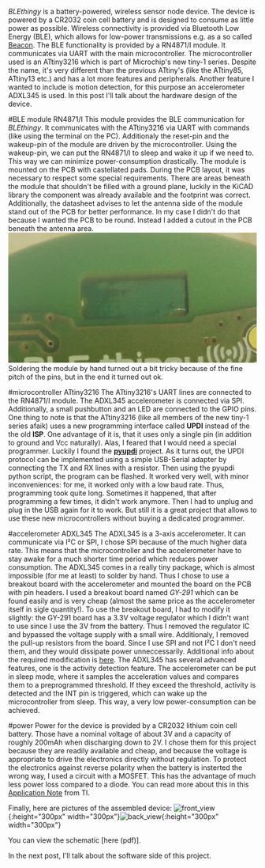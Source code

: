 *BLEthingy* is a battery-powered, wireless sensor node device. The device is powered by a CR2032 coin cell battery and is designed to consume as little power as possible. Wireless connectivity is provided via Bluetooth Low Energy (BLE), which allows for low-power transmissions e.g. as a so called [Beacon](https://en.wikipedia.org/wiki/Bluetooth_low_energy_beacon). The BLE functionality is provided by a RN4871/I module. It communicates via UART with the main microcontroller. The microcontroller used is an ATtiny3216 which is part of Microchip's new tiny-1 series. Despite the name, it's very different than the previous ATtiny's (like the ATtiny85, ATtiny13 etc.) and has a lot more features and peripherals. Another feature I wanted to include is motion detection, for this purpose an accelerometer ADXL345 is used. In this post I'll talk about the hardware design of the device.


#BLE module RN4871/I
This module provides the BLE communication for *BLEthingy*. It communicates with the ATtiny3216 via UART with commands (like using the terminal on the PC). Additionaly the reset-pin and the wakeup-pin of the module are driven by the microcontroller. Using the wakeup-pin, we can put the RN4871/I to sleep and wake it up if we need to. This way we can minimize power-consumption drastically. The module is mounted on the PCB with castellated pads. During the PCB layout, it was necessary to respect some special requirements. There are areas beneath the module that shouldn't be filled with a ground plane, luckily in the KiCAD library the component was already available and the footprint was correct. Additionally, the datasheet advises to let the antenna side of the module stand out of the PCB for better performance. In my case I didn't do that because I wanted the PCB to be round. Instead I added a cutout in the PCB beneath the antenna area.
![BLE_RF_cutout](https://github.com/MarcelMG/marcelmg.github.io/raw/master/images/BLE_RF_cutout.jpg)
Soldering the module by hand turned out a bit tricky because of the fine pitch of the pins, but in the end it turned out ok.

#microcontroller ATtiny3216
The ATtiny3216's UART lines are connected to the RN4871/I module. The ADXL345 accelerometer is connected via SPI. Additionally, a small pushbutton and an LED are connected to the GPIO pins.
One thing to note is that the ATtiny3216 (like all members of the new tiny-1 series afaik) uses a new programming interface called **UPDI** instead of the the old **ISP**. One advantage of it is, that it uses only a single pin (in addition to ground and Vcc naturally). Alas, I feared that I would need a special programmer. Luckily I found the [**pyupdi**](https://github.com/mraardvark/pyupdi) project. As it turns out, the UPDI protocol can be implemented using a simple USB-Serial adapter by connecting the TX and RX lines with a resistor. Then using the pyupdi python script, the program can be flashed. It worked very well, with minor inconveniences: for me, it worked only with a low baud rate. Thus, programming took quite long. Sometimes it happened, that after programming a few times, it didn't work anymore. Then I had to unplug and plug in the USB again for it to work. But still it is a great project that allows to use these new microcontrollers without buying a dedicated programmer.

#accelerometer ADXL345
The ADXL345 is a 3-axis accelerometer. It can communicate via I²C or SPI, I chose SPI because of the much higher data rate. This means that the microcontroller and the accelerometer have to stay awake for a much shorter time period which reduces power consumption. The ADXL345 comes in a really tiny package, which is almost impossible (for me at least) to solder by hand. Thus I chose to use a breakout board with the accelerometer and mounted the board on the PCB with pin headers. I used a breakout board named *GY-291* which can be found easily and is very cheap (almost the same price as the accelerometer itself in sigle quantity!). To use the breakout board, I had to modify it slightly: the GY-291 board has a 3.3V voltage regulator which I didn't want to use since I use the 3V from the battery. Thus I removed the regulator IC and bypassed the voltage supply with a small wire. Additionaly, I removed the pull-up resistors from the board. Since I use SPI and not I²C I don't need them, and they would dissipate power unneccessarily. Additional info about the required modification is [here](https://github.com/MarcelMG/BLE_thingy/blob/master/hardware/GY-291_mod.md).
The ADXL345 has several advanced features, one is the activity detection feature. The accelerometer can be put in sleep mode, where it samples the acceleration values and compares them to a preprogrammed threshold. If they exceed the threshold, activity is detected and the INT pin is triggered, which can wake up the microcontroller from sleep. This way, a very low power-consumption can be achieved.

#power
Power for the device is provided by a CR2032 lithium coin cell battery. Those have a nominal voltage of about 3V and a capacity of roughly 200mAh when discharging down to 2V. I chose them for this project because they are readily available and cheap, and because the voltage is appropriate to drive the electronics directly without regulation. To protect the electronics against reverse polarity when the battery is insterted the wrong way, I used a circuit with a MOSFET. This has the advantage of much less power loss compared to a diode. You can read more about this in this [Application Note](http://www.ti.com/lit/an/slva139/slva139.pdf) from TI.


Finally, here are pictures of the assembled device:
![front_view](https://github.com/MarcelMG/BLE_thingy/raw/master/hardware/front_view.jpg){:height="300px" width="300px"}![back_view](https://github.com/MarcelMG/BLE_thingy/raw/master/hardware/back_view.jpg){:height="300px" width="300px"}

You can view the schematic [here (pdf)].

In the next post, I'll talk about the software side of this project.












